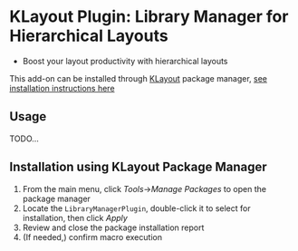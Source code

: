 # KLayout Plugin: Library Manager for Hierarchical Layouts

<!--
[![Watch the demo](doc/screenshot-demo-video.gif)](https://youtube.com/watch/v=TODO)
-->

* Boost your layout productivity with hierarchical layouts
   
This add-on can be installed through [KLayout](https://klayout.de) package manager, [see installation instructions here](#installation-instructions)

## Usage

TODO…

## Installation using KLayout Package Manager

<a id="installation-instructions"></a>

1. From the main menu, click *Tools*→*Manage Packages* to open the package manager
2. Locate the `LibraryManagerPlugin`, double-click it to select for installation, then click *Apply*
3. Review and close the package installation report
4. (If needed,) confirm macro execution
